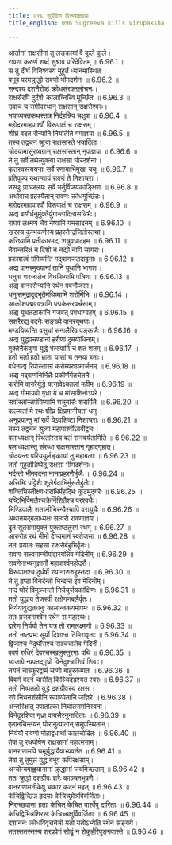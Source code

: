 ```yaml
---
title: ०९६ सुग्रीवेण विरूपाक्षवधः
title_english: 096 Sugreeva kills Virupaksha

---
```

<div class="audioEmbed"  caption="श्रीराम-हरिसीताराममूर्ति-घनपाठिभ्यां वचनम्" src="https://archive.org/download/Ramayana-recitation-Sriram-harisItArAmamUrti-Ghanapaati-v2/Kanda_6/Kanda_6_YK-096-Sugreeva_kills_Virupaksha_0.mp3"></div>

आर्तानां राक्षसीनां तु लङ्कायां वै कुले कुले।  
रावणः करुणं शब्दं शुश्राव परिदेवितम् ॥ 6.96.1 ॥   
स तु दीर्घं विनिश्वस्य मुहूर्तं ध्यानमास्थितः।  
बभूव परमक्रुद्धो रावणो भीमदर्शनः ॥ 6.96.2 ॥   
सन्दश्य दशनैरोष्ठं क्रोधसंरक्तलोचनः।  
राक्षसैरपि दुर्दर्शः कालाग्निरिव मूर्च्छितः ॥ 6.96.3 ॥   
उवाच च समीपस्थान् राक्षसान् राक्षसेश्वरः।  
भयाव्यक्तकथस्तत्र निर्दहन्निव चक्षुषा ॥ 6.96.4 ॥   
महोदरमाहपार्श्वौ विरूपाक्षं च राक्षसम्।  
शीघ्रं वदत सैन्यानि निर्यातेति ममाज्ञया ॥ 6.96.5 ॥   
तस्य तद्वचनं श्रुत्वा राक्षसास्ते भयार्दिताः।  
चोदयामासुरव्यग्रान् राक्षसांस्तान् नृपाज्ञया ॥ 6.96.6 ॥   
ते तु सर्वे तथेत्युक्त्वा राक्षसा घोरदर्शनाः।  
कृतस्वस्त्ययनाः सर्वे रणायाभिमुखा ययुः ॥ 6.96.7 ॥   
प्रतिपूज्य यथान्यायं रावणं ते निशाचराः।  
तस्थुः प्राञ्जलयः सर्वे भर्तुर्विजयकाङ्क्षिणः ॥ 6.96.8 ॥   
अथोवाच प्रहस्यैतान् रावणः क्रोधमूर्च्छितः।  
महोदरमहापार्श्वौ विरूपाक्षं च राक्षसम् ॥ 6.96.9 ॥   
अद्य बाणैर्धनुर्मुक्तैर्युगान्तादित्यसन्निभैः।  
राघवं लक्ष्मणं चैव नेष्यामि यमसादनम् ॥ 6.96.10 ॥   
खरस्य कुम्भकर्णस्य प्रहस्तेन्द्रजितोस्तथा।  
करिष्यामि प्रतीकारमद्य शत्रुवधादहम् ॥ 6.96.11 ॥   
नैवान्तरिक्षं न दिशो न नद्यो नापि सागराः।  
प्रकाशत्वं गमिष्यन्ति मद्बाणजलदावृताः ॥ 6.96.12 ॥   
अद्य वानरमुख्यानां तानि यूथानि भागशः।  
धनुषा शरजालेन विधमिष्यामि पत्रिणा ॥ 6.96.13 ॥   
अद्य वानरसैन्यानि रथेन पवनौजसा।  
धनुःसमुद्रादुद्भूतैर्मथिष्यामि शरोर्मिभिः ॥ 6.96.14 ॥   
आकोशपद्मवक्त्राणि पद्मकेसरवर्चसाम्।  
अद्य यूथतटाकानि गजवत् प्रमथाम्यहम् ॥ 6.96.15 ॥   
सशरैरद्य वदनैः सङ्ख्ये वानरयूथपाः।  
मण्डयिष्यन्ति वसुधां सनालैरिव पङ्कजैः ॥ 6.96.16 ॥   
अद्य युद्धप्रचण्डानां हरीणां द्रुमयोधिनाम्।  
मुक्तेनैकेषुणा युद्धे भेत्स्यामि च शतं शतम् ॥ 6.96.17 ॥   
हतो भर्ता हतो भ्राता यासां च तनया हताः।  
वधेनाद्य रिपोस्तासां करोम्यस्रप्रमार्जनम् ॥ 6.96.18 ॥   
अद्य मद्बाणनिर्भिन्नैः प्रकीर्णैर्गतचेतनैः।  
करोमि वानरैर्युद्धे यत्नावेक्ष्यतलां महीम् ॥ 6.96.19 ॥   
अद्य गोमायवो गृध्रा ये च मांसाशिनोऽपरे।  
सर्वांस्तांस्तर्पयिष्यामि शत्रुमांसैः शरार्पितैः ॥ 6.96.20 ॥   
कल्प्यतां मे रथः शीघ्रं क्षिप्रमानीयतां धनुः।  
अनुप्रयान्तु मां सर्वे येऽवशिष्टा निशाचराः ॥ 6.96.21 ॥   
तस्य तद्वचनं श्रुत्वा महापार्श्वोऽब्रवीद्वचः।  
बलाध्यक्षान् स्थितांस्तत्र बलं सन्त्वर्यतामिति ॥ 6.96.22 ॥   
बलाध्यक्षास्तु संरब्धा राक्षसांस्तान् गृहाद्गृहात्।  
चोदयन्तः परिययुर्लङ्कायां तु महाबलाः ॥ 6.96.23 ॥   
ततो मुहूर्तान्निष्पेतू राक्षसा भीमदर्शनाः।  
नर्दन्तो भीमवदना नानाप्रहरणैर्भुजैः ॥ 6.96.24 ॥   
असिभिः पट्टिशैः शूलैर्गदाभिर्मुसलैर्हुलैः।  
शक्तिभिस्तीक्ष्णधाराभिर्महद्भिः कूटमुद्गरैः ॥ 6.96.25 ॥   
यष्टिभिर्विमलैश्चक्रैर्निशितैश्च परश्वधैः।  
भिण्डिपालैः शतघ्नीभिरन्यैश्चापि वरायुधैः ॥ 6.96.26 ॥   
अथानयद्बलाध्यक्षः सत्वरो रावणाज्ञया।  
द्रुतं सूतसमायुक्तं युक्ताष्टतुरगं रथम् ॥ 6.96.27 ॥   
आरुरोह रथं भीमो दीप्यमानं स्वतेजसा ॥ 6.96.28 ॥   
ततः प्रयातः सहसा राक्षसैर्बहुभिर्वृतः।  
रावणः सत्त्वगाम्भीर्याद्दारयन्निव मेदिनीम् ॥ 6.96.29 ॥   
रावणेनाभ्यनुज्ञातौ महापार्श्वमहोदरौ।  
विरूपाक्षश्च दुर्धर्षो रथानारुरुहुस्तदा ॥ 6.96.30 ॥   
ते तु हृष्टा विनर्दन्तो भिन्दन्त इव मेदिनीम्।  
नादं घोरं विमुञ्जन्तो निर्ययुर्जयकांक्षिणः ॥ 6.96.31 ॥   
ततो युद्धाय तेजस्वी रक्षोगणबलैर्वृतः।  
निर्ययावुद्यतधनुः कालान्तकयमोपमः ॥ 6.96.32 ॥   
ततः प्रजवनाश्वेन रथेन स महारथः।  
द्वारेण निर्ययौ तेन यत्र तौ रामलक्ष्मणौ ॥ 6.96.33 ॥   
ततो नष्टप्रभः सूर्यो दिशश्च तिमिरावृताः ॥ 6.96.34 ॥   
द्विजाश्च नेदुर्घोराश्च सञ्चचालेव मेदिनी।  
ववर्ष रुधिरं देवश्चस्खलुस्तुरगाः पथि ॥ 6.96.35 ॥   
ध्वजाग्रे न्यपतद्गृध्रो विनेदुश्चाशिवं शिवाः।  
नयनं चास्फुरद्वामं सव्यो बाहुरकम्पत ॥ 6.96.36 ॥   
विवर्णं वदनं चासीत् किञ्चिदभ्रश्यत स्वरः ॥ 6.96.37 ॥   
ततो निष्पततो युद्धे दशग्रीवस्य रक्षसः।  
रणे निधनशंसीनि रूपाण्येतानि जज्ञिरे ॥ 6.96.38 ॥   
अन्तरिक्षात् पपातोल्का निर्घातसमनिस्वना।  
विनेदुरशिवा गृध्रा वायसैरनुनादिताः ॥ 6.96.39 ॥   
एतानचिन्तयन् घोरानुत्पातान् समुपस्थितान्।  
निर्ययौ रावणो मोहाद्वधार्थी कालचोदितः ॥ 6.96.40 ॥   
तेषां तु रथघोषेण राक्षसानां महात्मनाम्।  
वानराणामपि चमूर्युद्धायैवाभ्यवर्तत ॥ 6.96.41 ॥   
तेषां तु तुमुलं युद्धं बभूव कपिरक्षसाम्।  
अन्योन्यमाह्वयानानां क्रुद्धानां जयमिच्छताम् ॥ 6.96.42 ॥   
ततः क्रुद्धो दशग्रीवः शरैः काञ्चनभूषणैः।  
वानराणामनीकेषु चकार कदनं महत् ॥ 6.96.43 ॥   
केचिद्विच्छिन्न हृदयाः केचिच्छ्रोत्रविवर्जिताः।  
निरुच्छ्वासा हताः केचित् केचित् पार्श्वेषु दारिताः ॥ 6.96.44 ॥   
केचिद्विभिन्नशिरसः केचिच्चक्षुर्विवर्जिताः ॥ 6.96.45 ॥   
दशाननः क्रोधविवृत्तनेत्रो यतो यतोऽभ्येति रथेन सङ्ख्ये।  
ततस्ततस्तस्य शरप्रवेगं सोढुं न शेकुर्हरिपुङ्गवास्ते ॥ 6.96.46 ॥   